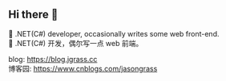 ## Hi there 👋

<!--
**JasonGrass/JasonGrass** is a ✨ _special_ ✨ repository because its `README.md` (this file) appears on your GitHub profile.

Here are some ideas to get you started:

- 🔭 I’m currently working on ...
- 🌱 I’m currently learning ...
- 👯 I’m looking to collaborate on ...
- 🤔 I’m looking for help with ...
- 💬 Ask me about ...
- 📫 How to reach me: ...
- 😄 Pronouns: ...
- ⚡ Fun fact: ...
-->

🍉 .NET(C#) developer, occasionally writes some web front-end.  
🍉 .NET(C#) 开发，偶尔写一点 web 前端。  

blog: <https://blog.jgrass.cc>  
博客园: <https://www.cnblogs.com/jasongrass>  
